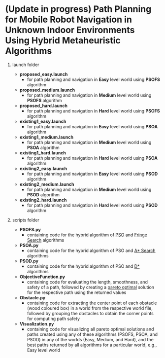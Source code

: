 # (Update in progress) Path Planning for Mobile Robot Navigation in Unknown Indoor Environments Using Hybrid Metaheuristic Algorithms
1. launch folder
   - **proposed_easy.launch**
     - for path planning and navigation in **Easy** level world using **PSOFS** algorithm
   - **proposed_medium.launch**
     - for path planning and navigation in **Medium** level world using **PSOFS** algorithm
   - **proposed_hard.launch**
     - for path planning and navigation in **Hard** level world using **PSOFS** algorithm
   - **existing1_easy.launch**
     - for path planning and navigation in **Easy** level world using **PSOA** algorithm
   - **existing1_medium.launch**
     - for path planning and navigation in **Medium** level world using **PSOA** algorithm
   - **existing1_hard.launch**
     - for path planning and navigation in **Hard** level world using **PSOA** algorithm
   - **existing2_easy.launch**
     - for path planning and navigation in **Easy** level world using **PSOD** algorithm
   - **existing2_medium.launch**
     - for path planning and navigation in **Medium** level world using **PSOD** algorithm
   - **existing2_hard.launch**
     - for path planning and navigation in **Hard** level world using **PSOD** algorithm

2. scripts folder
   - **PSOFS.py**
     - containing code for the hybrid algorithm of [PSO](https://en.wikipedia.org/wiki/Particle_swarm_optimization) and [Fringe Search](https://en.wikipedia.org/wiki/Fringe_search) algorithms
   - **PSOA.py**
     - containing code for the hybrid algorithm of PSO and [A* Search](https://en.wikipedia.org/wiki/A*_search_algorithm) algorithms
   - **PSOD.py**
     - containing code for the hybrid algorithm of PSO and [D*](https://en.wikipedia.org/wiki/D*) algorithms
   - **ObjectiveFunction.py**
     - containing code for evaluating the length, smoothness, and safety of a path, followed by creating a [pareto optimal](https://en.wikipedia.org/wiki/Pareto_efficiency) solution for the respective path using the returned values 
   - **Obstacle.py**
     - containing code for extracting the center point of each obstacle (wood coloured box) in a world from the respective world file, followed by grouping the obstacles to obtain the corner points for computing path safety
   - **Visualization.py**
     - containing code for visualizing all pareto optimal solutions and paths created using any of these algorithms (PSOFS, PSOA, and PSOD) in any of the worlds (Easy, Medium, and Hard), and the best paths returned by all algorithms for a particular world, e.g., Easy level world
